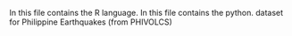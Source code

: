 In this file contains the R language.
In this file contains the python.
dataset for Philippine Earthquakes (from PHIVOLCS)
